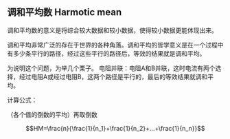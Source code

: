 ## 调和平均数 Harmotic mean

调和平均数的意义是将综合较大数据和较小数据，使得较小数据更能体现出来。

调和平均非常广泛的存在于世界的各种角落。调和平均的哲学意义是在一个过程中有多少条平行的路径，经过这些平行的路径后，等效的结果就是调和平均。

为说明这个问题，为举几个栗子。
电阻并联：电阻A和B并联，这时电流有两个选择，经过电阻A或经过电阻B，这两个路径是平行的，最后的等效结果就调和平均。

计算公式：

（各个值的倒数的平均）再取倒数

$$HM=\frac{n}{\frac{1}{n_1}+\frac{1}{n_2}+...+\frac{1}{n_n}}$$

